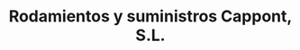 ---
title: "Rodamientos y suministros Cappont, S.L."
url: /lleida/rodamientos-y-suministros-cappont-s-l/
shop: Eisenwaren
---